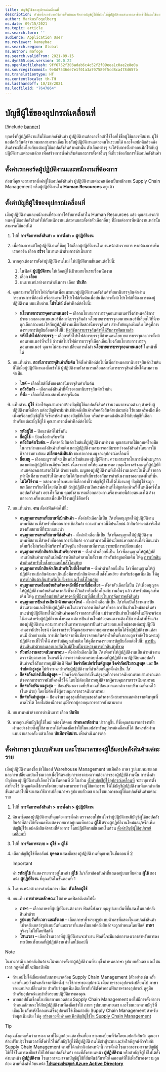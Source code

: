 ```yaml
---
title: บัญชีผู้ใช้ของอุปกรณ์เคลื่อนที่
description: หัวข้อนี้จะอธิบายวิธีการตั้งค่าและจัดการบัญชีผู้ใช้ที่ช่วยให้ผู้ปฏิบัติงานสามารถลงชื่อเข้าใช้และใช้แอปคลังสินค้าได้
author: MarkusFogelberg
ms.date: 09/15/2021
ms.topic: article
ms.search.form: ''
audience: Application User
ms.reviewer: kamaybac
ms.search.region: Global
ms.author: mafoge
ms.search.validFrom: 2021-09-15
ms.dyn365.ops.version: 10.0.22
ms.openlocfilehash: 9ff6752f303adab6c4c52f2f09eea1c0ae2e8e0a
ms.sourcegitcommit: 9e8d7536de7e1f01a3a707589f5cd8ca478d657b
ms.translationtype: HT
ms.contentlocale: th-TH
ms.lasthandoff: 10/18/2021
ms.locfileid: "7647864"
---
```

# <a name="mobile-device-user-accounts"></a>บัญชีผู้ใช้ของอุปกรณ์เคลื่อนที่

[!include [banner](../includes/banner.md)]

ทุกครั้งที่ผู้ปฏิบัติงานเริ่มใช้แอปคลังสินค้า ผู้ปฏิบัติงานต้องลงชื่อเข้าใช้โดยใช้ชื่อผู้ใช้และรหัสผ่าน ผู้ใช้แอปคลังสินค้าจํานวนมากสามารถเชื่อมโยงกับผู้ปฏิบัติงานแต่ละคนในระบบได้ และโดยปกติแล้วคลังสินค้าจะเชื่อมโยงกับแต่ละผู้ใช้แอปคลังสินค้าเหล่านั้น ตัวเลือกต่างๆ จะได้รับการตั้งค่าคอนฟิกให้กับผู้ปฏิบัติงานแต่ละคนด้วย เพื่อสร้างการตั้งค่าเริ่มต้นและการตั้งค่าอื่นๆ ที่เกี่ยวข้องกับการใช้แอปคลังสินค้า

## <a name="set-up-the-required-worker-and-employee-records"></a>ตั้งค่าเรกคอร์ดผู้ปฏิบัติงานและพนักงานที่ต้องการ

ก่อนที่คุณจะสามารถตั้งค่าผู้ใช้แอปคลังสินค้า ผู้ปฏิบัติงานแต่ละคนต้องเป็นพนักงาน Supply Chain Management หรือผู้ปฏิบัติงานใน **Human Resources** อยู่แล้ว

## <a name="set-up-mobile-device-user-accounts"></a><a name="set-wma-users"></a>ตั้งค่าบัญชีผู้ใช้ของอุปกรณ์เคลื่อนที่

เมื่อผู้ปฏิบัติงานและพนักงานที่ต้องการได้รับการตั้งค่าใน Human Resources แล้ว คุณสามารถกําหนดผู้ใช้แอปคลังสินค้าให้กับพนักงานแต่ละคนและตั้งค่าตัวเลือกอื่นๆ ที่มีผลต่อการที่พนักงานเหล่านั้นสามารถใช้แอปได้

1. ไปที่ **การจัดการคลังสินค้า \> การตั้งค่า \> ผู้ปฏิบัติงาน**
1. เมื่อต้องการแก้ไขผู้ปฏิบัติงานที่มีอยู่ ให้เลือกผู้ปฏิบัติงานในบานหน้าต่างรายการ หากต้องการเพิ่มเรกคอร์ด เลือก **สร้าง** ในบานหน้าต่างการดำเนินการ
1. หากคุณต้องการตั้งค่าผู้ปฏิบัติงานใหม่ ให้ปฏิบัติตามขั้นตอนต่อไปนี้:

    1. ในฟิลด์ **ผู้ปฏิบัติงาน** ให้เลือกผู้ใช้เป้าหมายในรายชื่อพนักงาน
    1. เลือก **เลือก**
    1. บนบานหน้าต่างการดำเนินการ เลือก **บันทึก**

1. คุณสามารถใช้โปรไฟล์เริ่มต้นเพื่อแนะแนวผู้ปฏิบัติงานคลังสินค้าที่สถานีบรรจุสินค้าผ่านกระบวนการที่ต้องมี หรือสามารถใช้โปรไฟล์เริ่มต้นเพื่อบันทึกการตั้งค่าโปรไฟล์ที่ต้องการของผู้ปฏิบัติงาน บนแท็บด่วน **โปรไฟล์** ตั้งค่าฟิลด์ต่อไปนี้:

    - **นโยบายการบรรจุคอนเทนเนอร์** – เลือกนโยบายการบรรจุคอนเทนเนอร์ซึ่งกําหนดวิธีการประมวลผลคอนเทนเนอร์ที่สถานีบรรจุสินค้า นโยบายการบรรจุคอนเทนเนอร์ที่เลือกไว้ที่นี่จะถูกเลือกล่วงหน้าให้กับผู้ปฏิบัติงานเมื่อเปิดสถานีบรรจุสินค้า สำหรับข้อมูลเพิ่มเติม ให้ดูที่การลงรายการบัญชีบล็อกต่อไปนี้: [ฟังก์ชันการบรรจุสินค้าที่ได้รับการพัฒนาแล้ว](https://cloudblogs.microsoft.com/dynamics365/no-audience/2016/12/01/improved-packing-functionality-dynamics-365-for-operations-1611)
    - **รหัสโปรไฟล์การบรรจุ** – เลือกรหัสโปรไฟล์การบรรจุที่กําหนดนโยบายการบรรจุและการตั้งค่าคอนเทนเนอร์ที่จะใช้ ถ้ารหัสโปรไฟล์การบรรจุที่เลือกเชื่อมโยงกับนโยบายการบรรจุคอนเทนเนอร์ คุณจะไม่สามารถเปลี่ยนการตั้งค่า **นโยบายการบรรจุคอนเทนเนอร์** ในหน้านี้ได้

1. บนแท็บด่วน **สถานีการบรรจุสินค้าเริ่มต้น** ให้ตั้งค่าฟิลด์ต่อไปนี้เพื่อกําหนดสถานีบรรจุสินค้าเริ่มต้นที่ใช้เมื่อผู้ปฏิบัติงานลงชื่อเข้าใช้ ผู้ปฏิบัติงานยังสามารถเลือกสถานีการบรรจุสินค้าอื่นได้ตามความจำเป็น

    - **ไซต์** – เลือกไซต์ที่ตั้งของสถานีบรรจุสินค้าเริ่มต้น
    - **คลังสินค้า** – เลือกคลังสินค้าที่ตั้งของสถานีบรรจุสินค้าเริ่มต้น
    - **ที่ตั้ง** – เลือกที่ตั้งของสถานีบรรจุเริ่มต้น

1. แท็บด่วน **ผู้ใช้** ช่วยให้คุณสามารถสร้างบัญชีผู้ใช้แอปคลังสินค้าจํานวนมากขนาดต่างๆ สำหรับผู้ปฏิบัติงานที่เลือก แต่ละบัญชีจะสัมพันธ์กับคลังสินค้าหรือคลังสินค้าแต่ละแห่ง ใช้แถบเครื่องมือเพื่อเพิ่มหรือลบบัญชีผู้ใช้ รีเซ็ตรหัสผ่านของบัญชีที่เลือก หรือกําหนดคลังสินค้าให้กับบัญชีที่เลือก สำหรับแต่ละบัญชีผู้ใช้ คุณสามารถตั้งค่าฟิลด์ต่อไปนี้:

    - **รหัสผู้ใช้** – ป้อนรหัสที่ไม่ซ้ำกัน
    - **ชื่อผู้ใช้** – ป้อนชื่อสำหรับรหัส
    - **คลังสินค้าเริ่มต้น** – ตั้งค่าคลังสินค้าเริ่มต้นที่ผู้ปฏิบัติงานทำงาน คุณสามารถใช้แถบเครื่องมือในการกําหนดคลังสินค้าเพิ่มเติม และผู้ปฏิบัติงานสามารถสลับระหว่างคลังสินค้าโดยการใช้กิจกรรมทางอ้อม **เปลี่ยนคลังสินค้า** ของรายการเมนูของอุปกรณ์เคลื่อนที่
    - **ชื่อเมนู** – เลือกเมนูรากที่จะเป็นหน้าเริ่มต้นของผู้ปฏิบัติงาน ความสามารถในการตั้งค่าเมนูรากของแต่ละผู้ปฏิบัติงานมีประโยชน์ เนื่องจากช่วยให้คุณสามารถควบคุมโครงสร้างเมนูที่ผู้ปฏิบัติงานแต่ละคนสามารถใช้ได้ ตัวอย่างเช่น เมนูของผู้ปฏิบัติงานที่เปิดใช้งานเฉพาะในพื้นที่ขาออกเท่านั้นที่สามารถปรับให้เหมาะกันได้กับงานที่เกี่ยวข้องกับการดําเนินงานขาออกของพื้นที่นั้น
    - **ไม่ได้ใช้งาน** – กล่องกาเครื่องหมายที่เลือกบ่งชี้ว่าบัญชีผู้ใช้ไม่ได้ใช้งานอยู่ บัญชีผู้ใช้จะถูกยกเลิกการเรียกใช้โดยอัตโนมัติ ถ้าผู้ปฏิบัติงานป้อนรหัสผ่านที่ไม่ถูกต้องห้าครั้งในหนึ่งครั้งในแอปคลังสินค้า อย่างไรก็ตาม คุณยังสามารถเลือกกล่องกาเครื่องหมายนี้ด้วยตนเองได้ ล้างกล่องกาเครื่องหมายเพื่อเปิดใช้งานผู้ใช้อีกครั้ง

1. บนแท็บด่วน **งาน** ตั้งค่าฟิลด์ต่อไปนี้:

    - **อนุญาตการแทนที่สถานที่เบิกสินค้า** – ตั้งค่าตัวเลือกนี้เป็น *ใช่* เพื่ออนุญาตให้ผู้ปฏิบัติงานแทนที่สถานที่สำหรับขั้นตอนการเบิกสินค้า ความสามารถนี้มีประโยชน์ ถ้าสินค้าคงคลังจริงไม่ตรงกับสถานที่ที่ระบบแนะนำ
    - **อนุญาตการแทนที่สถานที่ส่งสินค้า** – ตั้งค่าตัวเลือกนี้เป็น *ใช่* เพื่ออนุญาตให้ผู้ปฏิบัติงานแทนที่สถานที่สำหรับขั้นตอนการส่งสินค้า ความสามารถนี้มีประโยชน์หากสถานที่ส่งที่แนะนำเต็มหรือไม่พร้อมให้บริการในปัจจุบัน หรือสถานที่การแบ่งระยะมีการเปลี่ยนแปลง
    - **อนุญาตการเบิกสินค้าเกินสำหรับการขาย** – ตั้งค่าตัวเลือกนี้เป็น *ใช่* เพื่ออนุญาตให้ผู้ปฏิบัติงานเบิกสินค้ามากเกินเมื่อมีการเบิกสินค้าตามใบสั่งขาย สำหรับข้อมูลเพิ่มเติม ให้ดู [การเบิกสินค้าเกินสําหรับใบสั่งขายและใบสั่งโอนย้าย](over-picking-for-sales-and-transfer-orders.md)
    - **อนุญาตการเบิกสินค้าเกินสำหรับใบสั่งโอนย้าย** – ตั้งค่าตัวเลือกนี้เป็น *ใช่* เพื่ออนุญาตให้ผู้ปฏิบัติงานเบิกสินค้ามากเกินเมื่อมีการเบิกสินค้าตามใบสั่งโอนย้าย สำหรับข้อมูลเพิ่มเติม ให้ดู [การเบิกสินค้าเกินสําหรับใบสั่งขายและใบสั่งโอนย้าย](over-picking-for-sales-and-transfer-orders.md)
    - **อนุญาตการเคลื่อนย้ายสินค้าคงคลังที่มีงานที่เชื่อมโยง** – ตั้งค่าตัวเลือกนี้เป็น *ใช่* เพื่ออนุญาตให้ผู้ปฏิบัติงานย้ายสินค้าคงคลังที่จองไว้แล้วหรือเชื่อมโยงกับงานอื่นๆ แล้ว สำหรับข้อมูลเพิ่มเติม ให้ดู [การเคลื่อนย้ายสินค้าคงคลังที่มีงานที่เชื่อมโยงในการจัดการคลังสินค้า](move-inventory-associated-work.md)
    - **อนุญาตการปันส่วนสินค้าด้วยตนเองใหม่** – ตั้งค่าตัวเลือกนี้เป็น *ใช่* เพื่อเปิดใช้งานการปันส่วนด้วยตนเองให้กับผู้ปฏิบัติงานในระหว่างการเบิกสินค้าที่ขาด การปันส่วนใหม่ของสินค้าแนะนำผู้ปฏิบัติงานให้เบิกสินค้าคงคลังจากสถานที่อื่น แม้ว่าการปันส่วนใหม่อัตโนมัติจะพร้อมใช้งานสำหรับผู้ปฏิบัติงานทั้งหมด แต่การปันส่วนใหม่ด้วยตนเองจะต้องใช้การตั้งค่าที่ชัดแจ้งของผู้ปฏิบัติงาน ความสามารถในการควบคุมการปันส่วนด้วยตนเองใหม่ของแต่ละผู้ปฏิบัติงานอาจมีประโยชน์ เนื่องจากช่วยให้คุณสามารถควบคุมการมองเห็นได้ซึ่งผู้ปฏิบัติงานแต่ละคนมี ตัวอย่างเช่น การเบิกสินค้าจากพื้นที่ตรวจสอบสินค้าหรือพื้นที่เทกองถูกจํากัดไว้เฉพาะผู้ปฏิบัติงานที่ไว้ใจได้ สำหรับข้อมูลเพิ่มเติม ให้ดูที่การลงรายการบัญชีบล็อกต่อไปนี้: [การปันส่วนสินค้าด้วยตนเองและอัตโนมัติใหม่ในระหว่างการเบิกสินค้าที่ขาด](https://cloudblogs.microsoft.com/dynamics365/no-audience/2016/11/07/automatic-and-manual-item-reallocation-during-the-short-picking-dynamics-365-for-operations-1611/)
    - **หัวหน้างานตรวจนับตามรอบ** – ตั้งค่าตัวเลือกนี้เป็น *ใช่* เพื่อทำให้ผู้ปฏิบัติงานเป็นหัวหน้างานตรวจนับตามรอบ ในกรณีนี้ การตรวจนับตามรอบทั้งหมดที่ผู้ปฏิบัติงานปฏิบัติบนแอปคลังสินค้าจะได้รับการอนุมัติทันที ฟิลด์ **ขีดจำกัดเปอร์เซ็นต์สูงสุด** **ขีดจำกัดปริมาณสูงสุด** และ **ขีดจำกัดค่าสูงสุด** ไม่พิจารณาสำหรับผู้ปฏิบัติงานที่ตัวเลือกนี้ถูกตั้งค่าเป็น *ใช่*
    - **ขีดจำกัดเปอร์เซ็นต์สูงสุด** – ป้อนขีดจำกัดเปอร์เซ็นต์สูงสุดที่การตรวจนับตามรอบสามารถแตกต่างจากการตรวจนับที่คาดไว้ได้ โดยไม่ต้องมีการอนุมัติจากผู้ควบคุมการตรวจนับตามรอบ
    - **ขีดจำกัดปริมาณสูงสุด** – ป้อนปริมาณรวมที่ปริมาณที่ป้อนอาจแตกต่างจากปริมาณที่คาดไว้ (ในหน่วย) โดยไม่ต้องใช้ผู้ควบคุมการตรวจนับตามรอบ
    - **ขีดจำกัดค่าสูงสุด** – ป้อนจำนวนสูงสุดที่ต้นทุนของสินค้าคงคลังสามารถแตกต่างจากต้นทุนที่คาดไว้ได้ โดยไม่ต้องมีการอนุมัติจากผู้ควบคุมการตรวจนับตามรอบ

1. บนบานหน้าต่างการดำเนินการ เลือก **บันทึก**
1. หากคุณเพิ่มบัญชีผู้ใช้ใหม่ กล่องโต้ตอบ **กำหนดรหัสผ่าน** ปรากฏขึ้น ที่ซึ่งคุณสามารถสร้างรหัสผ่านอย่างง่ายซึ่งผู้ใช้สามารถใช้เพื่อลงชื่อเข้าใช้ในแอปสำหรับอุปกรณ์เคลื่อนที่ได้ ป้อนรหัสผ่านแบบง่ายสองครั้ง แล้วเลือก **บันทึกรหัสผ่าน** เพื่อดำเนินการต่อ

## <a name="set-the-language-number-formats-and-time-zone-for-each-warehouse-app-user"></a>ตั้งค่าภาษา รูปแบบตัวเลข และโซนเวลาของผู้ใช้แอปคลังสินค้าแต่ละราย

เมื่อผู้ปฏิบัติงานลงชื่อเข้าใช้แอป Warehouse Management บนมือถือ ภาษา รูปแบบหมายเลข และการเปลี่ยนแปลงโซนเวลาเพื่อให้ตรงกับการตรงตามความต้องการของผู้ปฏิบัติงานนั้น การตั้งค่าบัญชีของผู้ปฏิบัติงานที่เลือกไว้ในขั้นตอนที่ 3 ในส่วน [ตั้งค่าบัญชีผู้ใช้อุปกรณ์เคลื่อนที่](#set-wma-users) จะระบุการตั้งค่าที่จะใช้ ถ้าคุณต้องใช้การตั้งค่าแยกต่างหากระหว่างผู้ใช้แต่ละราย ให้ใช้บัญชีผู้ปฏิบัติงานที่แตกต่างกัน ขั้นตอนต่อไปนี้จะแสดงวิธีการเปลี่ยนภาษา รูปแบบตัวเลข และโซนเวลาของผู้ใช้แอปคลังสินค้าแต่ละราย

1. ไปที่ **การจัดการคลังสินค้า \> การตั้งค่า \> ผู้ปฏิบัติงาน**
1. ค้นหาชื่อของผู้ปฏิบัติงานที่คุณต้องการตั้งค่า ตรวจสอบให้แน่ใจว่าผู้ปฏิบัติงานมีบัญชีผู้ใช้แอปคลังสินค้าที่ต้องใช้ทั้งหมดซึ่งแสดงรายการอยู่บนแท็บด่วน **ผู้ใช้** สร้างผู้ปฏิบัติงานใหม่และ/หรือเพิ่มบัญชีผู้ใช้แอปคลังสินค้าตามที่ต้องการ โดยปฏิบัติตามขั้นตอนในส่วน [ตั้งค่าบัญชีผู้ใช้อุปกรณ์เคลื่อนที่](#set-wma-users)
1. ไปที่ **การจัดการระบบ \> ผู้ใช้ \> ผู้ใช้**
1. เลือกบัญชีผู้ใช้ที่คอลัมน์ **บุคคล** แสดงชื่อของผู้ปฏิบัติงานที่คุณพบในขั้นตอนที่ 2

    > [!IMPORTANT]
    > ค่า **รหัสผู้ใช้** ที่แสดงรายการอยู่ในหน้า **ผู้ใช้** *ไม่* เกี่ยวข้องกับค่าที่แสดงอยู่บนแท็บด่วน **ผู้ใช้** ของหน้า **ผู้ปฏิบัติงาน** ที่คุณเปิดในขั้นตอนที่ 1

1. ในบานหน้าต่างการดำเนินการ เลือก **ตัวเลือกผู้ใช้**
1. บนแท็บ **การกำหนดลักษณะ** ให้กำหนดฟิลด์ดังต่อไปนี้:

    - **ภาษา** – เลือกภาษาที่ผู้ปฏิบัติงานต้องการ ฟิลด์นี้ยังควบคุมรูปแบบวันที่ที่แสดงในแอปคลังสินค้าด้วย
    - **รูปแบบวันที่ เวลา และตัวเลข** – เลือกภาษาที่จะระบุรูปแบบตัวเลขที่แสดงในแอปคลังสินค้า โปรดสังเกตว่ารูปแบบวันที่และเวลาที่แสดงในแอปคลังสินค้าจะถูกกําหนดโดยฟิลด์ **ภาษา** จริงๆ ไม่ใช่โดยฟิลด์นี้
    - **โซนเวลา** – เลือกโซนเวลาที่ผู้ปฏิบัติงานจะทำงาน ฟิลด์นี้จะมีผลต่อการลงเวลาสำหรับการลงทะเบียนทั้งหมดที่ผู้ปฏิบัติงานทำโดยใช้แอปนี้

> [!NOTE]
> ในบางกรณี แอปคลังสินค้าจะไม่พบการตั้งค่าผู้ปฏิบัติงานที่ระบุซึ่งกําหนดภาษา รูปแบบตัวเลข และโซนเวลา กฎต่อไปนี้จะมีผลบังคับ
>
> - ถ้าแอปไม่ได้เชื่อมต่อกับสภาพแวดล้อม Supply Chain Management (ตัวอย่างเช่น ครั้งแรกที่แอปเริ่มต้นหลังจากที่ติดตั้ง) จะใช้ภาษาของอุปกรณ์ เมื่อภาษาของอุปกรณ์เปลี่ยนไป ภาษาของแอปจะเปลี่ยนด้วย สำหรับข้อมูลเพิ่มเติมเกี่ยวกับวิธีตั้งค่าคอนฟิกภาษาของอุปกรณ์ ดูคู่มือสำหรับอุปกรณ์และ/หรือระบบปฏิบัติการของคุณ
> - หากแอปนั้นเชื่อมโยงกับสภาพแวดล้อม Supply Chain Management แต่ไม่มีการตั้งค่าการกำหนดลักษณะให้กับผู้ปฏิบัติงานที่ลงชื่อเข้าใช้ ภาษา รูปแบบหมายเลข และโซนเวลาตามบัญชีที่เชื่อมโยงกับรหัสไคลเอนต์ซึ่งอุปกรณ์ใช้เชื่อมต่อกับ Supply Chain Management สำหรับข้อมูลเพิ่มเติม ให้ดู [สร้างและตั้งค่าคอนฟิกบัญชีผู้ใช้ใน Supply Chain Management](install-configure-warehouse-management-app.md#user-azure-ad)

> [!TIP]
> ถ้าคุณสังเกตเห็นว่าการลงเวลาที่ไม่ถูกต้องแสดงขึ้นเพื่อการลงทะเบียนที่จัดโดยแอปคลังสินค้า คุณอาจต้องปรับปรุงโซนเวลาที่ตั้งค่าไว้ให้กับบัญชีผู้ใช้ที่ผู้ปฏิบัติงานใช้เข้าสู่ระบบและ/หรือพิสูจน์ตัวจริงกับ Supply Chain Management ตามที่ได้กล่าวถึงก่อนหน้านี้ การตั้งค่าโซนเวลาอาจมาจากบัญชีผู้ใช้ที่ใช้ในการลงชื่อเข้าใช้ไปยังแอปคลังสินค้า ตามที่ตั้งค่าบนหน้า **ผู้ปฏิบัติงาน** หรือถ้าบัญชีผู้ใช้ไม่ได้ตั้งค่าบนหน้า **ผู้ปฏิบัติงาน** โซนเวลาจะมาจากบัญชีผู้ใช้ที่สัมพันธ์กับรหัสไคลเอนต์ที่ใช้เพื่อรับรองความถูกต้อง ตามที่ตั้งค่าไว้บนหน้า **[โปรแกรมประยุกต์ Azure Active Directory](install-configure-warehouse-management-app.md)**
